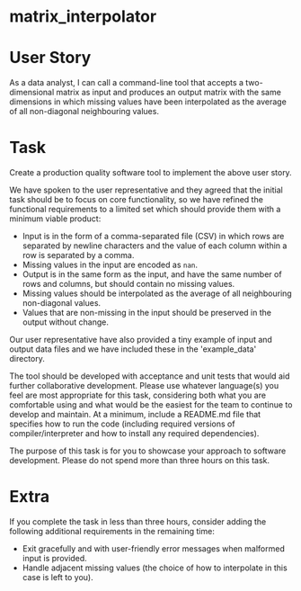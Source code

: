 # matrix_interpolator

# User Story

As a data analyst, I can call a command-line tool that accepts a 
two-dimensional matrix as input and produces an output matrix with the same 
dimensions in which missing values have been interpolated as the average of all 
non-diagonal neighbouring values. 

# Task

Create a production quality software tool to implement the above user story. 

We have spoken to the user representative and they agreed that the initial task 
should be to focus on core functionality, so we have refined the functional 
requirements to a limited set which should provide them with a minimum viable 
product: 
  - Input is in the form of a comma-separated file (CSV) in which rows are 
    separated by newline characters and the value of each column within a row 
    is separated by a comma.
  - Missing values in the input are encoded as `nan`.
  - Output is in the same form as the input, and have the same number of rows 
    and columns, but should contain no missing values.
  - Missing values should be interpolated as the average of all neighbouring 
    non-diagonal values.
  - Values that are non-missing in the input should be preserved in the output 
    without change.

Our user representative have also provided a tiny example of input and output 
data files and we have included these in the 'example_data' directory.

The tool should be developed with acceptance and unit tests that would aid 
further collaborative development. Please use whatever language(s) you feel are 
most appropriate for this task, considering both what you are comfortable using 
and what would be the easiest for the team to continue to develop and maintain. 
At a minimum, include a README.md file that specifies how to run the code 
(including required versions of compiler/interpreter and how to install any 
required dependencies).

The purpose of this task is for you to showcase your approach to software 
development. Please do not spend more than three hours on this task.

# Extra

If you complete the task in less than three hours, consider adding the following 
additional requirements in the remaining time:
  - Exit gracefully and with user-friendly error messages when malformed input is
    provided.
  - Handle adjacent missing values (the choice of how to interpolate in this 
    case is left to you).
